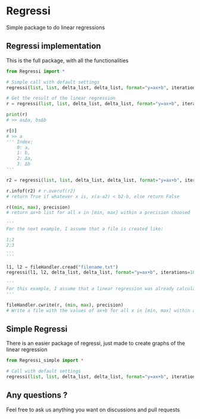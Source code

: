# Regressi

Simple package to do linear regressions

## Regressi implementation

This is the full package, with all the functionalities

````python
from Regressi import *

# Simple call with default settings
regressi(list, list, delta_list, delta_list, format="y=ax+b", iterations=1000, graph=True)

# Get the result of the linear regression
r = regressi(list, list, delta_list, delta_list, format="y=ax+b", iterations=1000, graph=False) # graph can be True

print(r)
# >> a±Δa, b±Δb

r[0]
# >> a
''' Index:
	0: a,
	1: b,
	2: Δa,
	3: Δb
'''

r2 = regressi(list, list, delta_list, delta_list, format="y=ax+b", iterations=1000, graph=False) # graph can be True

r.infof(r2) # r.overof(r2)
# return True if whatever x is, x(a-a2) < b2-b, else return False

r((min, max), precision)
# return ax+b list for all x in [min, max] within a precision choosed

'''
For the next example, I assume that a file is created like:

1;2
2;3
...
'''

l1, l2 = fileHandler.cread("filename.txt")
regressi(l1, l2, delta_list, delta_list, format="y=ax+b", iterations=1000, graph=True)

'''
For this example, I assume that a linear regression was already calculate, and named r
'''

fileHandler.cwrite(r, (min, max), precision)
# Write a file with the values of ax+b for all x in [min, max] within a precision choosed
````

## Simple Regressi

There is an easier package of regressi, just made to create graphs of the linear regression

````python
from Regressi_simple import *

# Call with default settings
regressi(list, list, delta_list, delta_list, format="y=ax+b", iterations=1000)
````

## Any questions ?

Feel free to ask us anything you want on discussions and pull requests
